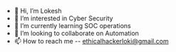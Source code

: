 - 👋 Hi, I’m Lokesh
- 👀 I’m interested in Cyber Security
- 🌱 I’m currently learning SOC operations
- 💞️ I’m looking to collaborate on Automation
- 📫 How to reach me -- ethicalhackerloki@gmail.com

<!---
lokesh2017/lokesh2017 is a ✨ special ✨ repository because its `README.md` (this file) appears on your GitHub profile.
You can click the Preview link to take a look at your changes.
--->
